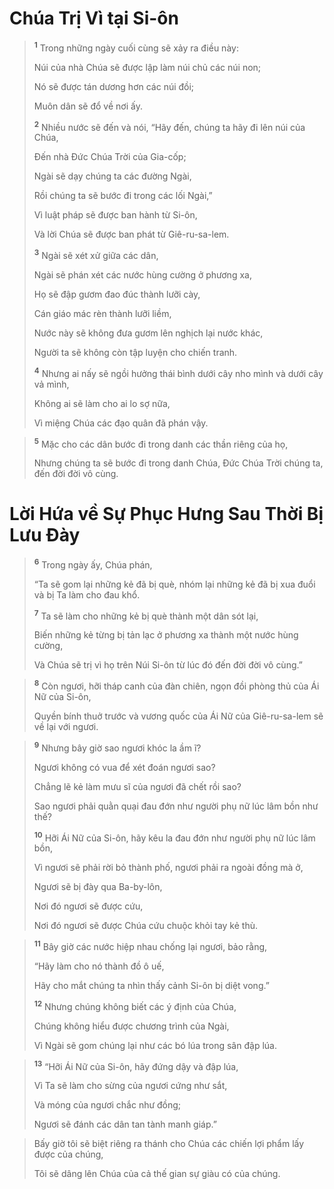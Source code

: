 # Chúa Trị Vì tại Si-ôn

> <sup><b>1</b></sup> Trong những ngày cuối cùng sẽ xảy ra điều này:
> 
> Núi của nhà Chúa sẽ được lập làm núi chủ các núi non;
> 
> Nó sẽ được tán dương hơn các núi đồi;
> 
> Muôn dân sẽ đổ về nơi ấy.
> 
> <sup><b>2</b></sup> Nhiều nước sẽ đến và nói, “Hãy đến, chúng ta hãy đi lên núi của Chúa,
> 
> Ðến nhà Ðức Chúa Trời của Gia-cốp;
> 
> Ngài sẽ dạy chúng ta các đường Ngài,
> 
> Rồi chúng ta sẽ bước đi trong các lối Ngài,”
> 
> Vì luật pháp sẽ được ban hành từ Si-ôn,
> 
> Và lời Chúa sẽ được ban phát từ Giê-ru-sa-lem.
> 
> <sup><b>3</b></sup> Ngài sẽ xét xử giữa các dân,
> 
> Ngài sẽ phán xét các nước hùng cường ở phương xa,
> 
> Họ sẽ đập gươm đao đúc thành lưỡi cày,
> 
> Cán giáo mác rèn thành lưỡi liềm,
> 
> Nước này sẽ không đưa gươm lên nghịch lại nước khác,
> 
> Người ta sẽ không còn tập luyện cho chiến tranh.
> 
> <sup><b>4</b></sup> Nhưng ai nấy sẽ ngồi hưởng thái bình dưới cây nho mình và dưới cây vả mình,
> 
> Không ai sẽ làm cho ai lo sợ nữa,
> 
> Vì miệng Chúa các đạo quân đã phán vậy.
>


> <sup><b>5</b></sup> Mặc cho các dân bước đi trong danh các thần riêng của họ,
> 
> Nhưng chúng ta sẽ bước đi trong danh Chúa, Ðức Chúa Trời chúng ta, đến đời đời vô cùng.
>


# Lời Hứa về Sự Phục Hưng Sau Thời Bị Lưu Ðày

> <sup><b>6</b></sup> Trong ngày ấy, Chúa phán,
> 
> “Ta sẽ gom lại những kẻ đã bị què, nhóm lại những kẻ đã bị xua đuổi và bị Ta làm cho đau khổ.
> 
> <sup><b>7</b></sup> Ta sẽ làm cho những kẻ bị què thành một dân sót lại,
> 
> Biến những kẻ từng bị tản lạc ở phương xa thành một nước hùng cường,
> 
> Và Chúa sẽ trị vì họ trên Núi Si-ôn từ lúc đó đến đời đời vô cùng.”
>


> <sup><b>8</b></sup> Còn ngươi, hỡi tháp canh của đàn chiên, ngọn đồi phòng thủ của Ái Nữ của Si-ôn,
> 
> Quyền bính thuở trước và vương quốc của Ái Nữ của Giê-ru-sa-lem sẽ về lại với ngươi.
>


> <sup><b>9</b></sup> Nhưng bây giờ sao ngươi khóc la ầm ĩ?
> 
> Ngươi không có vua để xét đoán ngươi sao?
> 
> Chẳng lẽ kẻ làm mưu sĩ của ngươi đã chết rồi sao?
> 
> Sao ngươi phải quằn quại đau đớn như người phụ nữ lúc lâm bồn như thế?
> 
> <sup><b>10</b></sup> Hỡi Ái Nữ của Si-ôn, hãy kêu la đau đớn như người phụ nữ lúc lâm bồn,
> 
> Vì ngươi sẽ phải rời bỏ thành phố, ngươi phải ra ngoài đồng mà ở,
> 
> Ngươi sẽ bị đày qua Ba-by-lôn,
> 
> Nơi đó ngươi sẽ được cứu,
> 
> Nơi đó ngươi sẽ được Chúa cứu chuộc khỏi tay kẻ thù.
>


> <sup><b>11</b></sup> Bây giờ các nước hiệp nhau chống lại ngươi, bảo rằng,
> 
> “Hãy làm cho nó thành đồ ô uế,
> 
> Hãy cho mắt chúng ta nhìn thấy cảnh Si-ôn bị diệt vong.”
> 
> <sup><b>12</b></sup> Nhưng chúng không biết các ý định của Chúa,
> 
> Chúng không hiểu được chương trình của Ngài,
> 
> Vì Ngài sẽ gom chúng lại như các bó lúa trong sân đập lúa.
>


> <sup><b>13</b></sup> “Hỡi Ái Nữ của Si-ôn, hãy đứng dậy và đập lúa,
> 
> Vì Ta sẽ làm cho sừng của ngươi cứng như sắt,
> 
> Và móng của ngươi chắc như đồng;
> 
> Ngươi sẽ đánh các dân tan tành manh giáp.”
>


> Bấy giờ tôi sẽ biệt riêng ra thánh cho Chúa các chiến lợi phẩm lấy được của chúng,
> 
> Tôi sẽ dâng lên Chúa của cả thế gian sự giàu có của chúng.
>